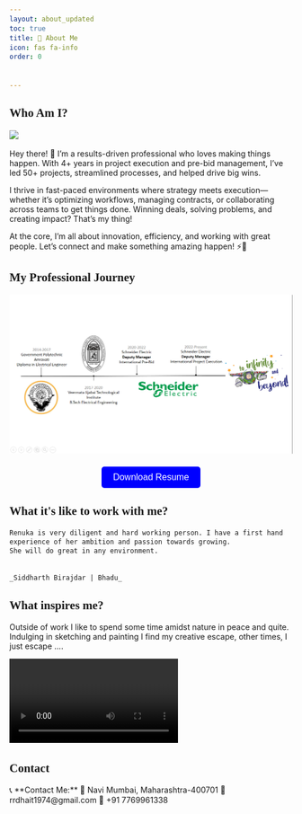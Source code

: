 ```yaml
---
layout: about_updated
toc: true
title: 🚀 About Me  
icon: fas fa-info
order: 0


---
```


<h2 id="who-am-i" style="font-family: 'Architects Daughter', cursive;">Who Am I?</h2>


<a href="/assets/img/about/thisisme.jpg" class="popup img-link">
	<img src="/assets/img/about/thisisme.jpg" alt=" " loading="lazy">
</a>

Hey there! 👋 I’m a results-driven professional who loves making things happen. With 4+ years in project execution and pre-bid management, I’ve led 50+ projects, streamlined processes, and helped drive big wins.

I thrive in fast-paced environments where strategy meets execution—whether it’s optimizing workflows, managing contracts, or collaborating across teams to get things done. Winning deals, solving problems, and creating impact? That’s my thing!

At the core, I’m all about innovation, efficiency, and working with great people. Let’s connect and make something amazing happen! ⚡🚀

<h2 id="professional-journey" style="font-family: 'Architects Daughter', cursive;">My Professional Journey </h2>

<a href="/assets/img/about/journey.png" class="popup img-link">
	<img src="/assets/img/about/journey.png" alt=" " loading="lazy">
</a>

<!-- This is a button to download the resume -->

<div style="text-align: center; margin-top: 20px;">
    <form method="get" action="/assets/resume/Renuka Dhait.pdf">
        <button type="submit" style="
            background-color: blue; 
            color: white; 
            border: none; 
            padding: 10px 20px; 
            font-size: 16px; 
            cursor: pointer; 
            border-radius: 5px;
            transition: 0.3s ease-in-out;">
            Download Resume
        </button>
    </form>
</div>

<style>
    button:hover {
        background-color: darkblue; /* Darker shade when hovered */
        box-shadow: 0px 0px 10px rgba(0, 0, 255, 0.7); /* Glowing effect */
    }
</style>
<!-- Testimonials------------------------------ -->
<h2 id="professional-journey" style="font-family: 'Architects Daughter', cursive;">What it's like to work with me? </h2>
  
    Renuka is very diligent and hard working person. I have a first hand experience of her ambition and passion towards growing.
    She will do great in any environment.

                                                                                            _Siddharth Birajdar | Bhadu_

<!-- Outside Work------------------------------ -->
<h2 id="professional-journey" style="font-family: 'Architects Daughter', cursive;">What inspires me? </h2>

Outside of work I like to spend some time amidst nature in peace and quite. Indulging in sketching and painting I find my creative escape, other times, I just escape ....

<a href="/assets/img/about/scuba.mp4" class="popup video-link">
    <video controls loading="lazy">
        <source src="/assets/img/about/scuba.mp4" type="video/mp4">
    </video>
</a>

<!-- --------------------------- -->

<h2 id="contact" style="font-family: 'Architects Daughter', cursive;">Contact</h2>
📞 **Contact Me:**  
📍 Navi Mumbai, Maharashtra-400701  
📧 rrdhait1974@gmail.com  
📱 +91 7769961338
